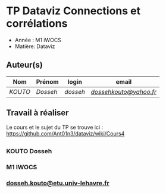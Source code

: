 
# TP Dataviz Connections et corrélations

- Année : M1 iWOCS
- Matière: Dataviz

## Auteur(s)

|Nom|Prénom|login|email|
|--|--|--|--|
| *KOUTO* | *Dosseh* | *dosseh* | *dossehkouto@yahoo.fr* |


## Travail à réaliser


Le cours et le sujet du TP se trouve ici : https://github.com/Ant01n3/dataviz/wiki/Cours4



## 
### KOUTO Dosseh
### M1 IWOCS
### dosseh.kouto@etu.univ-lehavre.fr

